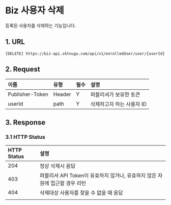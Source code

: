 # Biz 사용자 삭제

등록된 사용자를 삭제하는 기능입니다.

## 1. URL <a id="Biz&#xC0AC;&#xC6A9;&#xC790;&#xC0AD;&#xC81C;v1-1.URL"></a>

```text
[DELETE] https://biz-api.sktnugu.com/api/v1/enrolledUser/user/{userId}
```

## 2. Request <a id="Biz&#xC0AC;&#xC6A9;&#xC790;&#xC0AD;&#xC81C;v1-2.Request"></a>

| 이름 | 유형 | 필수 | 설명 |
| :--- | :--- | :--- | :--- |
| Publisher-Token | Header | Y | 퍼블리셔가 보유한 토큰 |
| userId | path | Y | 삭제하고자 하는 사용자 ID |

## 3. Response <a id="Biz&#xC0AC;&#xC6A9;&#xC790;&#xC0AD;&#xC81C;v1-3.Response"></a>

### 3.1 HTTP Status <a id="Biz&#xC0AC;&#xC6A9;&#xC790;&#xC0AD;&#xC81C;v1-3.1HTTPStatus"></a>

| HTTP Status | 설명 |
| :--- | :--- |
| 204 | 정상 삭제시 응답 |
| 403 | 퍼블리셔 API Token이 유효하지 않거나, 유효하지 않은 자원에 접근할 경우 리턴 |
| 404 | 삭제대상 사용자를 찾을 수 없을 때 응답 |
|  |  |



